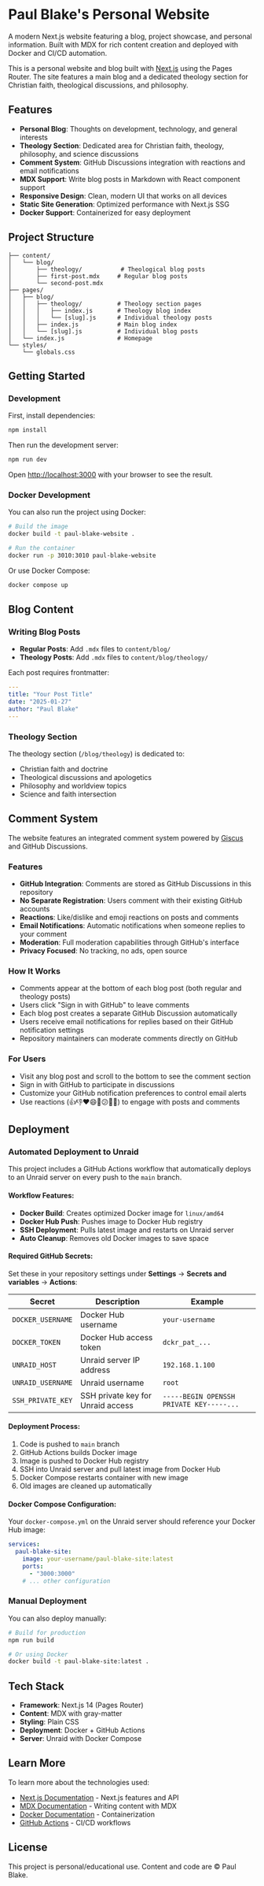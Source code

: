# Paul Blake's Personal Website

A modern Next.js website featuring a blog, project showcase, and personal information. Built with MDX for rich content creation and deployed with Docker and CI/CD automation.

<!-- Trigger deployment to fix profile image display - 2025-06-10 -->

This is a personal website and blog built with [Next.js](https://nextjs.org) using the Pages Router. The site features a main blog and a dedicated theology section for Christian faith, theological discussions, and philosophy.

## Features

- **Personal Blog**: Thoughts on development, technology, and general interests
- **Theology Section**: Dedicated area for Christian faith, theology, philosophy, and science discussions
- **Comment System**: GitHub Discussions integration with reactions and email notifications
- **MDX Support**: Write blog posts in Markdown with React component support
- **Responsive Design**: Clean, modern UI that works on all devices
- **Static Site Generation**: Optimized performance with Next.js SSG
- **Docker Support**: Containerized for easy deployment

## Project Structure

```
├── content/
│   └── blog/
│       ├── theology/           # Theological blog posts
│       ├── first-post.mdx     # Regular blog posts
│       └── second-post.mdx
├── pages/
│   ├── blog/
│   │   ├── theology/          # Theology section pages
│   │   │   ├── index.js       # Theology blog index
│   │   │   └── [slug].js      # Individual theology posts
│   │   ├── index.js           # Main blog index
│   │   └── [slug].js          # Individual blog posts
│   └── index.js               # Homepage
└── styles/
    └── globals.css
```

## Getting Started

### Development

First, install dependencies:

```bash
npm install
```

Then run the development server:

```bash
npm run dev
```

Open [http://localhost:3000](http://localhost:3000) with your browser to see the result.

### Docker Development

You can also run the project using Docker:

```bash
# Build the image
docker build -t paul-blake-website .

# Run the container
docker run -p 3010:3010 paul-blake-website
```

Or use Docker Compose:
 
```bash
docker compose up
```

## Blog Content

### Writing Blog Posts

- **Regular Posts**: Add `.mdx` files to `content/blog/`
- **Theology Posts**: Add `.mdx` files to `content/blog/theology/`

Each post requires frontmatter:

```yaml
---
title: "Your Post Title"
date: "2025-01-27"
author: "Paul Blake"
---
```

### Theology Section

The theology section (`/blog/theology`) is dedicated to:
- Christian faith and doctrine
- Theological discussions and apologetics
- Philosophy and worldview topics
- Science and faith intersection

## Comment System

The website features an integrated comment system powered by [Giscus](https://giscus.app) and GitHub Discussions.

### Features
- **GitHub Integration**: Comments are stored as GitHub Discussions in this repository
- **No Separate Registration**: Users comment with their existing GitHub accounts
- **Reactions**: Like/dislike and emoji reactions on posts and comments
- **Email Notifications**: Automatic notifications when someone replies to your comment
- **Moderation**: Full moderation capabilities through GitHub's interface
- **Privacy Focused**: No tracking, no ads, open source

### How It Works
- Comments appear at the bottom of each blog post (both regular and theology posts)
- Users click "Sign in with GitHub" to leave comments
- Each blog post creates a separate GitHub Discussion automatically
- Users receive email notifications for replies based on their GitHub notification settings
- Repository maintainers can moderate comments directly on GitHub

### For Users
- Visit any blog post and scroll to the bottom to see the comment section
- Sign in with GitHub to participate in discussions
- Customize your GitHub notification preferences to control email alerts
- Use reactions (👍👎❤️😄🎉😕🚀👀) to engage with posts and comments

## Deployment

### Automated Deployment to Unraid

This project includes a GitHub Actions workflow that automatically deploys to an Unraid server on every push to the `main` branch.

#### Workflow Features:
- **Docker Build**: Creates optimized Docker image for `linux/amd64`
- **Docker Hub Push**: Pushes image to Docker Hub registry
- **SSH Deployment**: Pulls latest image and restarts on Unraid server
- **Auto Cleanup**: Removes old Docker images to save space

#### Required GitHub Secrets:

Set these in your repository settings under **Settings** → **Secrets and variables** → **Actions**:

| Secret | Description | Example |
|--------|-------------|---------|
| `DOCKER_USERNAME` | Docker Hub username | `your-username` |
| `DOCKER_TOKEN` | Docker Hub access token | `dckr_pat_...` |
| `UNRAID_HOST` | Unraid server IP address | `192.168.1.100` |
| `UNRAID_USERNAME` | Unraid username | `root` |
| `SSH_PRIVATE_KEY` | SSH private key for Unraid access | `-----BEGIN OPENSSH PRIVATE KEY-----...` |

#### Deployment Process:
1. Code is pushed to `main` branch
2. GitHub Actions builds Docker image
3. Image is pushed to Docker Hub registry
4. SSH into Unraid server and pull latest image from Docker Hub
5. Docker Compose restarts container with new image
6. Old images are cleaned up automatically

#### Docker Compose Configuration:

Your `docker-compose.yml` on the Unraid server should reference your Docker Hub image:

```yaml
services:
  paul-blake-site:
    image: your-username/paul-blake-site:latest
    ports:
      - "3000:3000"
    # ... other configuration
```

### Manual Deployment

You can also deploy manually:

```bash
# Build for production
npm run build

# Or using Docker
docker build -t paul-blake-site:latest .
```

## Tech Stack

- **Framework**: Next.js 14 (Pages Router)
- **Content**: MDX with gray-matter
- **Styling**: Plain CSS
- **Deployment**: Docker + GitHub Actions
- **Server**: Unraid with Docker Compose

## Learn More

To learn more about the technologies used:

- [Next.js Documentation](https://nextjs.org/docs) - Next.js features and API
- [MDX Documentation](https://mdxjs.com/) - Writing content with MDX
- [Docker Documentation](https://docs.docker.com/) - Containerization
- [GitHub Actions](https://docs.github.com/en/actions) - CI/CD workflows

## License

This project is personal/educational use. Content and code are © Paul Blake.
